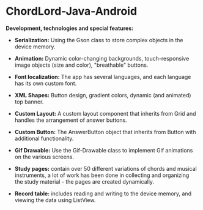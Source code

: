# ChordLord-Java-Android

**Development, technologies and special features:**

- **Serialization:** Using the Gson class to store complex objects in the device memory.

- **Animation:** Dynamic color-changing backgrounds, touch-responsive image objects (size and color), "breathable" buttons.

- **Font localization:** The app has several languages, and each language has its own custom font.

-  **XML Shapes:** Button design, gradient colors, dynamic (and animated) top banner.

- **Custom Layout:** A custom layout component that inherits from Grid and handles the arrangement of answer buttons.

- **Custom Button:** The AnswerButton object that inherits from Button with additional functionality.

- **Gif Drawable:** Use the Gif-Drawable class to implement Gif animations on the various screens.

- **Study pages:** contain over 50 different variations of chords and musical instruments, a lot of work has been done in collecting and organizing the study material - the pages are created dynamically.

- **Record table:** includes reading and writing to the device memory, and viewing the data using ListView.

